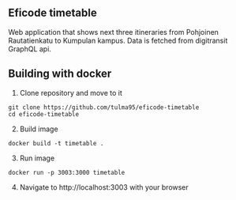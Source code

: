 ## Eficode timetable

Web application that shows next three itineraries from Pohjoinen Rautatienkatu to Kumpulan kampus. Data is fetched from digitransit GraphQL api.

## Building with docker
1. Clone repository and move to it
```
git clone https://github.com/tulma95/eficode-timetable
cd eficode-timetable
```

2. Build image
```
docker build -t timetable .
```

3. Run image
```
docker run -p 3003:3000 timetable
```

4. Navigate to http://localhost:3003 with your browser
